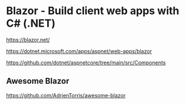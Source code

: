# Blazor - Build client web apps with C# (.NET)

<https://blazor.net/>

<https://dotnet.microsoft.com/apps/aspnet/web-apps/blazor>

<https://github.com/dotnet/aspnetcore/tree/main/src/Components>

## Awesome Blazor

<https://github.com/AdrienTorris/awesome-blazor>
